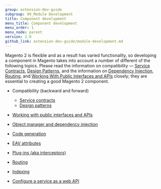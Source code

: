 ```yaml
---
group: extension-dev-guide
subgroup: 99_Module Development
title: Component development
menu_title: Component development
menu_order: 1
menu_node: parent
version: 2.0
github_link: extension-dev-guide/module-development.md
---
```


Magento 2 is flexible and as a result has varied functionality, so developing a component in Magento takes into account a number of different of the following topics. Please read the information on compatibility &#8212; [Service Contracts]({{page.baseurl}}/extension-dev-guide/service-contracts/service-contracts.html), [Design Patterns]({{page.baseurl}}/extension-dev-guide/service-contracts/design-patterns.html), and the information on [Dependency Injection]({{page.baseurl}}/extension-dev-guide/depend-inj.html), [Routing]({{page.baseurl}}/extension-dev-guide/routing.html), and [Working With Public Interfaces and APIs]({{page.baseurl}}/extension-dev-guide/api-concepts.html) closely; they are essential to creating a good Magento 2 component.



* Compatibility (backward and forward)
   * [Service contracts]({{page.baseurl}}/extension-dev-guide/service-contracts/service-contracts.html)
   * [Design patterns]({{page.baseurl}}/extension-dev-guide/service-contracts/design-patterns.html)

* [Working with public interfaces and APIs]({{page.baseurl}}/extension-dev-guide/api-concepts.html)
* [Object manager and dependency injection]({{page.baseurl}}/extension-dev-guide/depend-inj.html)
* [Code generation]({{page.baseurl}}/extension-dev-guide/code-generation.html)
* [EAV attributes]({{page.baseurl}}/extension-dev-guide/attributes.html)
* [Plug-ins (aka interceptors)]({{page.baseurl}}/extension-dev-guide/plugins.html)
* [Routing]({{page.baseurl}}/extension-dev-guide/routing.html)
* [Indexing]({{page.baseurl}}/extension-dev-guide/indexing.html)
* [Configure a service as a web API]({{page.baseurl}}/extension-dev-guide/service-contracts/service-to-web-service.html#configure-webapi)
